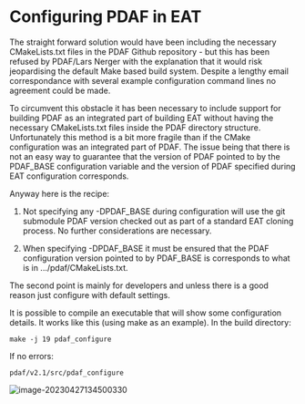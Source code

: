 # Configuring PDAF in EAT

The straight forward solution would have been including the necessary  CMakeLists.txt files in the PDAF Github repository - but this has been  refused by PDAF/Lars Nerger with the explanation that it would risk jeopardising the default Make based build system. Despite a lengthy email correspondance with several example configuration command lines no agreement could be made.

To circumvent this obstacle it has been necessary to include support for building PDAF as an integrated part of building EAT without having the necessary CMakeLists.txt files inside the PDAF directory structure. Unfortunately this method is a bit more fragile than if the CMake configuration was an integrated  part of PDAF. The issue being that there is not an easy way to guarantee that the version of PDAF pointed to by the PDAF_BASE configuration variable and the version of PDAF specified during EAT configuration corresponds.

Anyway here is the recipe:

1) Not specifying any -DPDAF_BASE during configuration will use the 
git submodule PDAF version checked out as part of a standard EAT cloning process. No further considerations are necessary.

2) When specifying -DPDAF_BASE it must be ensured that the PDAF configuration version pointed to by PDAF_BASE is corresponds to what is in .../pdaf/CMakeLists.txt.

The second point is mainly for developers and unless there is a good reason just configure with default settings.

It is possible to compile an executable that will show some configuration details. It works like this (using make as an example).
In the build directory:

```
make -j 19 pdaf_configure
```

If no errors:
```
pdaf/v2.1/src/pdaf_configure 
```

![image-20230427134500330](/home/kb/.config/Typora/typora-user-images/image-20230427134500330.png)
